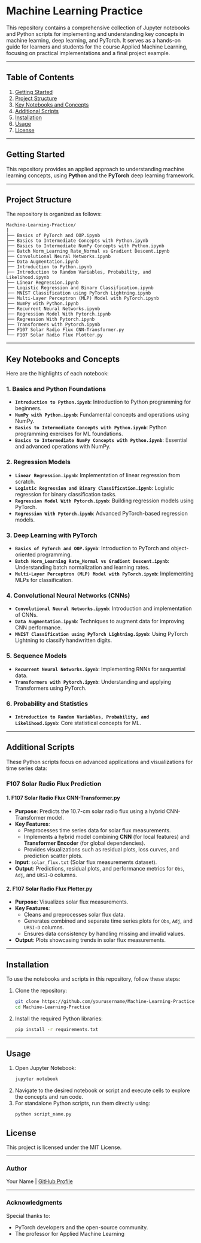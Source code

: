 # Machine Learning Practice

This repository contains a comprehensive collection of Jupyter notebooks and Python scripts for implementing and understanding key concepts in machine learning, deep learning, and PyTorch.
It serves as a hands-on guide for learners and students for the course Applied Machine Learning, focusing on practical implementations and a final project example.

---

## **Table of Contents**

1. [Getting Started](#getting-started)
2. [Project Structure](#project-structure)
3. [Key Notebooks and Concepts](#key-notebooks-and-concepts)
4. [Additional Scripts](#additional-scripts)
5. [Installation](#installation)
6. [Usage](#usage)
7. [License](#license)

---

## **Getting Started**
This repository provides an applied approach to understanding machine learning concepts, using **Python** and the **PyTorch** deep learning framework.

---

## **Project Structure**
The repository is organized as follows:

```plaintext
Machine-Learning-Practice/
|
├── Basics of PyTorch and OOP.ipynb
├── Basics to Intermediate Concepts with Python.ipynb
├── Basics to Intermediate NumPy Concepts with Python.ipynb
├── Batch Norm_Learning Rate_Normal vs Gradient Descent.ipynb
├── Convolutional Neural Networks.ipynb
├── Data Augmentation.ipynb
├── Introduction to Python.ipynb
├── Introduction to Random Variables, Probability, and Likelihood.ipynb
├── Linear Regression.ipynb
├── Logistic Regression and Binary Classification.ipynb
├── MNIST Classification using PyTorch Lightning.ipynb
├── Multi-Layer Perceptron (MLP) Model with PyTorch.ipynb
├── NumPy with Python.ipynb
├── Recurrent Neural Networks.ipynb
├── Regression Model With Pytorch.ipynb
├── Regression With Pytorch.ipynb
├── Transformers with Pytorch.ipynb
├── F107 Solar Radio Flux CNN-Transformer.py
└── F107 Solar Radio Flux Plotter.py
```

---

## **Key Notebooks and Concepts**
Here are the highlights of each notebook:

### **1. Basics and Python Foundations**
- **`Introduction to Python.ipynb`**: Introduction to Python programming for beginners.
- **`NumPy with Python.ipynb`**: Fundamental concepts and operations using NumPy.
- **`Basics to Intermediate Concepts with Python.ipynb`**: Python programming exercises for ML foundations.
- **`Basics to Intermediate NumPy Concepts with Python.ipynb`**: Essential and advanced operations with NumPy.

### **2. Regression Models**
- **`Linear Regression.ipynb`**: Implementation of linear regression from scratch.
- **`Logistic Regression and Binary Classification.ipynb`**: Logistic regression for binary classification tasks.
- **`Regression Model With Pytorch.ipynb`**: Building regression models using PyTorch.
- **`Regression With Pytorch.ipynb`**: Advanced PyTorch-based regression models.

### **3. Deep Learning with PyTorch**
- **`Basics of PyTorch and OOP.ipynb`**: Introduction to PyTorch and object-oriented programming.
- **`Batch Norm_Learning Rate_Normal vs Gradient Descent.ipynb`**: Understanding batch normalization and learning rates.
- **`Multi-Layer Perceptron (MLP) Model with PyTorch.ipynb`**: Implementing MLPs for classification.

### **4. Convolutional Neural Networks (CNNs)**
- **`Convolutional Neural Networks.ipynb`**: Introduction and implementation of CNNs.
- **`Data Augmentation.ipynb`**: Techniques to augment data for improving CNN performance.
- **`MNIST Classification using PyTorch Lightning.ipynb`**: Using PyTorch Lightning to classify handwritten digits.

### **5. Sequence Models**
- **`Recurrent Neural Networks.ipynb`**: Implementing RNNs for sequential data.
- **`Transformers with Pytorch.ipynb`**: Understanding and applying Transformers using PyTorch.

### **6. Probability and Statistics**
- **`Introduction to Random Variables, Probability, and Likelihood.ipynb`**: Core statistical concepts for ML.

---

## **Additional Scripts**
These Python scripts focus on advanced applications and visualizations for time series data:

### **F107 Solar Radio Flux Prediction**

#### **1. F107 Solar Radio Flux CNN-Transformer.py**
- **Purpose**: Predicts the 10.7-cm solar radio flux using a hybrid CNN-Transformer model.
- **Key Features**:
  - Preprocesses time series data for solar flux measurements.
  - Implements a hybrid model combining **CNN** (for local features) and **Transformer Encoder** (for global dependencies).
  - Provides visualizations such as residual plots, loss curves, and prediction scatter plots.
- **Input**: `solar_flux.txt` (Solar flux measurements dataset).
- **Output**: Predictions, residual plots, and performance metrics for `Obs`, `Adj`, and `URSI-D` columns.

#### **2. F107 Solar Radio Flux Plotter.py**
- **Purpose**: Visualizes solar flux measurements.
- **Key Features**:
  - Cleans and preprocesses solar flux data.
  - Generates combined and separate time series plots for `Obs`, `Adj`, and `URSI-D` columns.
  - Ensures data consistency by handling missing and invalid values.
- **Output**: Plots showcasing trends in solar flux measurements.

---

## **Installation**
To use the notebooks and scripts in this repository, follow these steps:

1. Clone the repository:
   ```bash
   git clone https://github.com/yourusername/Machine-Learning-Practice.git
   cd Machine-Learning-Practice
   ```
2. Install the required Python libraries:
   ```bash
   pip install -r requirements.txt
   ```

---

## **Usage**
1. Open Jupyter Notebook:
   ```bash
   jupyter notebook
   ```
2. Navigate to the desired notebook or script and execute cells to explore the concepts and run code.
3. For standalone Python scripts, run them directly using:
   ```bash
   python script_name.py
   ```

## **License**
This project is licensed under the MIT License.

---

### **Author**
Your Name | [GitHub Profile](https://github.com/Keeby-Astro)

---

### **Acknowledgments**
Special thanks to:
- PyTorch developers and the open-source community.
- The professor for Applied Machine Learning
